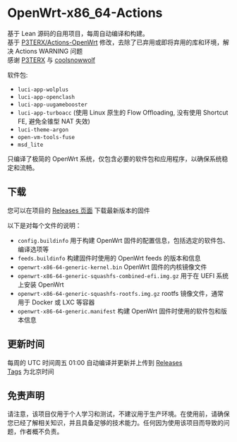 # OpenWrt-x86_64-Actions

基于 Lean 源码的自用项目，每周自动编译和构建。  
基于 [P3TERX/Actions-OpenWrt](https://github.com/P3TERX/Actions-OpenWrt) 修改，去除了已弃用或即将弃用的库和环境，解决 Actions WARNING 问题  
感谢 [P3TERX](https://github.com/P3TERX) 与 [coolsnowwolf](https://github.com/coolsnowwolf)

软件包:
- `luci-app-wolplus`
- `luci-app-openclash`
- `luci-app-uugamebooster`
- `luci-app-turboacc` (使用 Linux 原生的 Flow Offloading, 没有使用 Shortcut FE, 避免全锥型 NAT 失效)
- `luci-theme-argon`
- `open-vm-tools-fuse`
- `msd_lite`

只编译了极简的 OpenWrt 系统，仅包含必要的软件包和应用程序，以确保系统稳定和流畅。

## 下载

您可以在项目的 [Releases 页面](https://github.com/FanxJK/OpenWrt-x86_64-Actions/releases) 下载最新版本的固件

以下是对每个文件的说明：
- `config.buildinfo` 用于构建 OpenWrt 固件的配置信息，包括选定的软件包、编译选项等
- `feeds.buildinfo` 构建固件时使用的 OpenWrt feeds 的版本和信息
- `openwrt-x86-64-generic-kernel.bin` OpenWrt 固件的内核镜像文件
- `openwrt-x86-64-generic-squashfs-combined-efi.img.gz` 用于在 UEFI 系统上安装 OpenWrt
- `openwrt-x86-64-generic-squashfs-rootfs.img.gz` rootfs 镜像文件，通常用于 Docker 或 LXC 等容器
- `openwrt-x86-64-generic.manifest` 构建 OpenWrt 固件时使用的软件包和版本信息


## 更新时间

每周的 UTC 时间周五 01:00 自动编译并更新并上传到 [Releases](https://github.com/FanxJK/OpenWrt-x86_64-Actions/releases)  
[Tags](https://github.com/FanxJK/OpenWrt-x86_64-Actions/tags) 为北京时间

## 免责声明

请注意，该项目仅用于个人学习和测试，不建议用于生产环境。在使用前，请确保您已经了解相关知识，并且具备足够的技术能力。任何因为使用该项目而导致的问题，作者概不负责。
